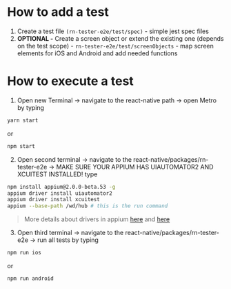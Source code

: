 # How to add a test

1. Create a test file `(rn-tester-e2e/test/spec)` - simple jest spec files
2. **OPTIONAL -** Create a screen object or extend the existing one (depends on the test scope) - `rn-tester-e2e/test/screenObjects` - map screen elements for iOS and Android and add needed functions

# How to execute a test
1. Open new Terminal -> navigate to the react-native path -> open Metro by typing


```bash
yarn start
```

or

```bash
npm start
```


2. Open second terminal -> navigate to the react-native/packages/rn-tester-e2e -> MAKE SURE YOUR APPIUM HAS UIAUTOMATOR2 AND XCUITEST INSTALLED! type
```bash
npm install appium@2.0.0-beta.53 -g
appium driver install uiautomator2
appium driver install xcuitest
appium --base-path /wd/hub # this is the run command
```
>  More details about drivers in appium [here](https://appium.github.io/appium/docs/en/2.0/guides/managing-exts/) and [here](https://appium.github.io/appium/docs/en/2.0/quickstart/uiauto2-driver/)


3. Open third terminal -> navigate to the react-native/packages/rn-tester-e2e -> run all tests by typing

```bash
npm run ios
```
or

```bash
npm run android
```